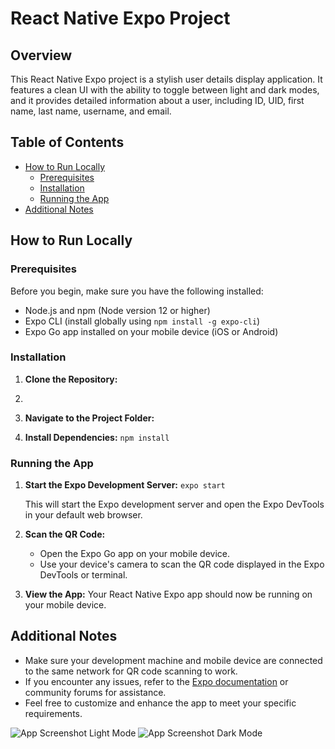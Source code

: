 # React Native Expo Project

## Overview

This React Native Expo project is a stylish user details display application. It features a clean UI with the ability to toggle between light and dark modes, and it provides detailed information about a user, including ID, UID, first name, last name, username, and email.

## Table of Contents

- [How to Run Locally](#how-to-run-locally)
  - [Prerequisites](#prerequisites)
  - [Installation](#installation)
  - [Running the App](#running-the-app)
- [Additional Notes](#additional-notes)

## How to Run Locally

### Prerequisites

Before you begin, make sure you have the following installed:

- Node.js and npm (Node version 12 or higher)
- Expo CLI (install globally using `npm install -g expo-cli`)
- Expo Go app installed on your mobile device (iOS or Android)

### Installation

1. **Clone the Repository:**
2. 
3. **Navigate to the Project Folder:**

4. **Install Dependencies:**
   `npm install`

### Running the App

1. **Start the Expo Development Server:**
   `expo start`

   This will start the Expo development server and open the Expo DevTools in your default web browser.

2. **Scan the QR Code:**
   - Open the Expo Go app on your mobile device.
   - Use your device's camera to scan the QR code displayed in the Expo DevTools or terminal.

3. **View the App:**
   Your React Native Expo app should now be running on your mobile device. 

## Additional Notes

- Make sure your development machine and mobile device are connected to the same network for QR code scanning to work.
- If you encounter any issues, refer to the [Expo documentation](https://docs.expo.dev/) or community forums for assistance.
- Feel free to customize and enhance the app to meet your specific requirements.


![App Screenshot Light Mode](https://github.com/SahilNalavade/CodeFobe/assets/84601587/940effb0-6861-4d24-8237-38bd15adec56)
![App Screenshot Dark Mode](https://github.com/SahilNalavade/CodeFobe/assets/84601587/d403aee2-750d-4dfc-b0d5-052b22344517)
